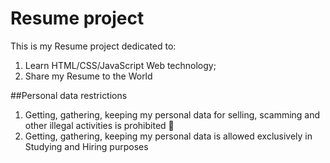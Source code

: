 # Resume project
This is my Resume project dedicated to:
1. Learn HTML/CSS/JavaScript Web technology;
2. Share my Resume to the World

##Personal data restrictions
1. Getting, gathering, keeping my personal data for selling, scamming and other illegal activities is prohibited 🚫 
2. Getting, gathering, keeping my personal data is allowed exclusively in Studying and Hiring purposes 
